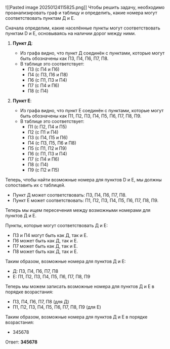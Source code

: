 ![[Pasted image 20250124115825.png]]
Чтобы решить задачу, необходимо проанализировать граф и таблицу и определить, какие номера могут соответствовать пунктам Д и Е.

Сначала определим, какие населённые пункты могут соответствовать пунктам D и E, основываясь на наличии дорог между ними.

1. **Пункт Д**:
    
    - Из графа видно, что пункт Д соединён с пунктами, которые могут быть обозначены как П3, П4, П6, П7, П8.
    - В таблице это соответствует:
        - П3 (с П4 и П6)
        - П4 (с П3, П6 и П8)
        - П6 (с П1, П3 и П4)
        - П7 (с П4 и П6)
        - П8 (с П4)
2. **Пункт Е**:
    
    - Из графа видно, что пункт Е соединён с пунктами, которые могут быть обозначены как П1, П2, П3, П4, П5, П6, П7, П8, П9.
    - В таблице это соответствует:
        - П1 (с П2, П4 и П5)
        - П2 (с П1 и П4)
        - П3 (с П4, П5 и П6)
        - П4 (с П3, П5, П6 и П8)
        - П5 (с П1, П2 и П9)
        - П6 (с П1, П3 и П4)
        - П7 (с П4 и П6)
        - П8 (с П4)
        - П9 (с П2 и П5)

Теперь, чтобы найти возможные номера для пунктов D и E, мы должны сопоставить их с таблицей.

- Пункт Д может соответствовать: П3, П4, П6, П7, П8.
- Пункт Е может соответствовать: П1, П2, П3, П4, П5, П6, П7, П8, П9.

Теперь мы ищем пересечения между возможными номерами для пунктов Д и Е.

Пункты, которые могут соответствовать Д и Е:

- П3 и П4 могут быть как Д, так и Е.
- П6 может быть как Д, так и Е.
- П7 может быть как Д, так и Е.
- П8 может быть как Д, так и Е.

Таким образом, возможные номера для пунктов Д и Е:

- Д: П3, П4, П6, П7, П8
- Е: П1, П2, П3, П4, П5, П6, П7, П8, П9

Теперь мы можем записать возможные номера для пунктов Д и Е в порядке возрастания:

- П3, П4, П6, П7, П8 (для Д)
- П1, П2, П3, П4, П5, П6, П7, П8, П9 (для Е)

Таким образом, возможные номера для пунктов Д и Е в порядке возрастания:

- 345678

Ответ: **345678**